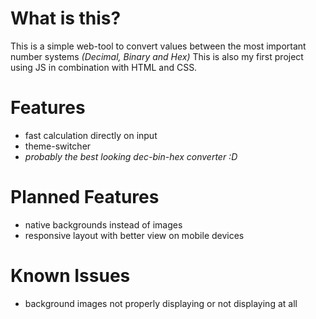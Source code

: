 # What is this?
This is a simple web-tool to convert values between the most important number systems *(Decimal, Binary and Hex)*
This is also my first project using JS in combination with HTML and CSS.

# Features
- fast calculation directly on input
- theme-switcher
- *probably the best looking dec-bin-hex converter :D*

# Planned Features
- native backgrounds instead of images
- responsive layout with better view on mobile devices

# Known Issues
- background images not properly displaying or not displaying at all
